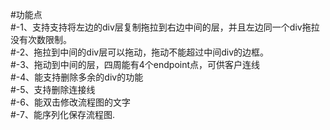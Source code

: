 #功能点  
    #-1、支持支持将左边的div层复制拖拉到右边中间的层，并且左边同一个div拖拉没有次数限制。  
    #-2、拖拉到中间的div层可以拖动，拖动不能超过中间div的边框。  
    #-3、拖动到中间的层，四周能有4个endpoint点，可供客户连线  
    #-4、能支持删除多余的div的功能  
    #-5、支持删除连接线  
    #-6、能双击修改流程图的文字  
    #-7、能序列化保存流程图.  

